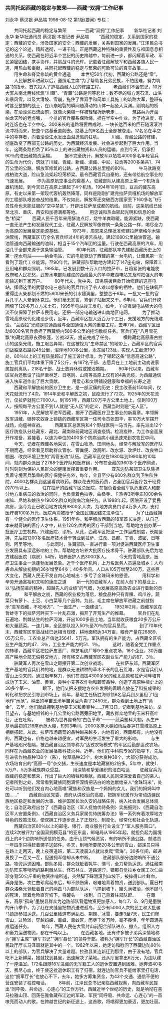 ### 共同托起西藏的稳定与繁荣——西藏“双拥”工作纪事
刘永华  蔡汉银  尹品端
1998-08-12
第1版(要闻)
专栏：

　　共同托起西藏的稳定与繁荣
　　——西藏“双拥”工作纪事
　　新华社记者  刘永华  新华社通讯员  蔡汉银  本报记者  尹品端
　　“西藏的稳定，关系到国家的稳定；西藏的安全，涉及国家的安全；西藏的发展，关系到国家的发展。”江泽民总书记的这个论述，精辟透彻，一语千钧。正是西藏这种特殊的重要性及与祖国息息相通的关系，使西藏在将近半个世纪的历史跨越中，每前进一步，都闪耀着军政、军民紧密团结，携手协作，并肩战斗的光辉。记载着驻藏解放军和西藏各族人民一道，用热血和奉献，共同托起西藏的稳定与繁荣的可歌可泣的真实故事……
　　用生命和脊梁修筑的黄金通道
　　本世纪50年代初，西藏的公路还是“零”。
　　人民解放军进藏以后，遵照毛主席“为了帮助各兄弟民族，不怕困难，努力筑路”的指示，首先投入了造福西藏人民的修路工程。
　　老西藏们不会忘记，10万大军从南北两线修筑“川藏”、“青藏”公路是何等悲壮：数不尽的塌方泥石流、山洪和暴风雪，以及大滑坡、雪崩，拖住了靠双手和简单工具施工的筑路大军，整班有时甚至整排的战士，在山崩地裂的瞬间随滑动的山体一起坠入深渊。刚筑起的桥梁，在滚滚泥石流面前，就像火柴棍一样被轻轻折断卷走……
　　筑路兵为开凿帕龙天险的老虎嘴，一个排的官兵腰系保险绳，挂在半空中作业，为了抢进度，有时连饭也在半空中吃。300米长的道路将要凿成时，一块长达百米的巨石随滚滚洪流冲将而来，把整个路基垂直削去。路基上的9名战士全部被卷走。17名吊在半空中的幸存者，向着滚滚江水发出血泪迸溅的狂吼。
　　川藏、青藏公路的修建，彻底改变了西部无公路的历史。为西藏经济发展、社会进步起到了巨大作用。当年，这两条路担负了95％以上的进出藏物资和人员的运输。直到今天，仍承担90％的进出藏物资运输。
　　据不完全统计，解放军以牺牲4000多名年轻官兵的生命为代价，筑就了川藏、青藏、新藏、滇藏、中尼、拉贡等200多条共1．74万公里的公路。解放军修筑的公路，占西藏公路总里程的80％。
　　牛马驮路变成柏油大道，险山急流架起坦荡桥梁。最令西藏官兵自豪的，还有带给航空事业的飞速发展。
　　作为高原航空事业的奠基人，驻藏部队从建高原上第一个机场当雄机场起，到今天已在高原上建起了4个机场。1994年10月1日，亘古的藏东高原，有史以来第一架现代客机轰然降落，同样是刚刚扩建完拉萨贡嘎机场的解放军的工程部队艰苦奋战的结果。不仅如此，解放军还突破西方国家丢下160多名飞行员性命也未能征服的“空中禁区”，开辟出拉萨至成都的航线。目前，这条航线已延至北京、重庆、西安和加德满都等地。
　　用忠诚和热血架起光明和信息的金色“桥梁”
　　西藏人民千百年来用酥油点灯，烧牛羊粪取暖。能源紧缺，使西藏一直无法产生和发展现代工业，驻藏人民解放军像修筑一条条公路一样，竭尽全力为高原的发展奠定能源基础。
　　1973年，周恩来总理批准修建拉萨至格尔木输油管线，西藏军区1万余名官兵经过4年的艰苦奋战，建起1080公里输油管道。输油管道向西藏输送的油料，相当于15个汽车团的运量。行驶在西藏高原的汽车，用油几乎全部来源于这条输油管。
　　60年代初，驻藏部队率先建起西藏历史上的第一座水电站———纳金电站，它的电能驱动了西藏的第一台电机，让藏民第一次看到了现代工业能源。至90年代，驻藏部队帮助地方建起了147座电站，保障着工业用电和群众照明。1995年，已发展到数十万人口的拉萨市，日趋紧张的电能使政府和人民犯愁，武警水电部队建成的西藏最大的羊卓雍湖电站又及时把强大的电能输送到千家万户。
　　80年代末，党中央、国务院拨巨款开始修建的这座电站，挥师这里的武警水电三总队的官兵作出了令人难以想象的牺牲。他们在缺氧严重得连火柴都划不燃的5800米长的引水隧洞里，整整苦干6年。一批又一批的官兵几乎人人晕倒休克过。他们毫无怨言，累倒了站起来又干。6年间，官兵们开挖回填了120多万立方米土石，1995年电站竣工发电。如今，羊卓雍湖电站强大的电流不仅保障了拉萨市民用电，还把一部分电输送进山南地区电网。
　　为了推动雪域高原现代化建设步伐，近年，西藏军区投入近百万个工日，支援地方的光缆建设。“兰西拉”光缆是联通西藏与全国通信大网的重要工程。去年7月，西藏军区出动6000名官兵承担了西藏境内580多公里的挖沟敷缆任务。官兵们在“八月雪花飘”的藏北高原夜宿帐篷，苦战32天，提前完成了任务。
　　横跨藏北高原唐古拉山的这条光缆，施工艰苦异常，在这被视为“生命禁区”的地带上，西藏军区的官兵们战胜坚石路段45公里，沼泽地100多公里，永冻层123处，实现人工截流199处，80％以上的工程质量超过了施工设计标准。为了架起这条“信息高速公路”，施工官兵们平均体重下降了5公斤，有187名干部、志愿兵在上工地前主动劝说家属提前离队，218名干部、战士放弃休假或推迟婚期。
　　90年代以来，西藏军区官兵还敷设了拉萨至林芝、日喀则、山南等高原上仅有的4条光缆，为西藏通信进入快车道作出了巨大贡献。
　　用爱心和文明铺设健康和幸福的长寿之道
　　西藏和平解放前的医疗卫生史，是一部沉痛的历史：民主改革前150年间，仅天花就流行了4次，1914年至和平解放之初，鼠疫流行了72次。1925年的天花流行，仅拉萨就死亡7000人。到1951年，西藏120万平方公里土地上，仅剩100万人。按照每平方公里不到1人就是“无人区”的定义，西藏当时则是“无人区”。
　　1951年，人民解放军进军西藏，揭开了西藏医疗卫生事业的新篇章。率领解放军进藏、砸碎农奴身上锁链的西藏军区第一任司令员张国华，率10万大军摆开战场，向瘟神宣战。
　　西藏军区总医院和4个野战医院一马当先，率先派出12个医疗防疫队分赴藏东、藏北、藏南和前藏地区调查疫情。检测疫种，为工作全面展开作准备，紧接着，以连为单位的400多个防病治病小组迅速来到农牧民中间。
　　今天，记者在西藏各地采访，在雪山牧场、田间地头，经常与解放军的医疗队不期而遇，经常看见帮助群众管水、管粪便、改厕所、改水源、改炉灶、改良牲口棚圈、改良环境卫生的“两管五改”队伍。西藏军区仅在1980年到1990年的10年间，就向群众派出了2788个医疗队和医疗组，分布在全藏的360多个医疗网点，时时刻刻为保护人民群众的健康发挥着重要作用。
　　亚东边防某部卫生队除担负着守境官兵繁重的医疗保健任务外，每年，全县至少有600名群众到卫生队住院，4000名群众到这里看病取药。群众花去的医药费，占全团官兵医疗包干经费的70％以上。
　　驻在拉萨的西藏军区总医院，在担负着全藏军队危重病人和部分地方重病员的救治的同时，也负责着色拉寺、曲桑寺、卡热寺3所寺庙1000余名喇嘛、尼姑和娘热乡1900名群众的防病治病任务。从1988年起，医院开设了爱民病房，迄今为止已收治地方病员9800余人次，为地方病员门诊4万多人次，支付医疗费100多万元，医院两次被授予“全国民族团结先进单位”。
　　为了让西藏拥有一个健全的医疗卫生体系，1951年冬，和平解放西藏的18军首长决定，从自己本来就奇缺的医疗人才中，转业120名优秀的医疗干部到当地，帮助地方创办第一批医疗卫生机构，兴建医院、诊所。从此，西藏军区把这一工作当成制度，长期坚持，先后把1200多名医疗技术骨干转业到拉萨、江孜、昌都、丁青、波密、日喀则、阿里等地。
　　与此同时，驻藏部队一直进行着一项对促进西藏医疗卫生事业发展具有深远影响的工作，帮助地方培养大批医疗技术骨干。驻藏部队先后为地方建起医院（病房）54所，培养医护人员3000多人。
　　今天的雪域高原，医疗卫生事业一派蓬勃发展景象。近千个医疗机构，上万名医务人员遍及城乡；人均寿命从解放初期的36岁增至64岁；40多年间，人口从105万增至240万。这些巨大变化，西藏人民无不发自内心地喊出：多亏了金珠玛米的恩德。
　　用科学和辛劳开通富裕和文明的康庄之道
　　新一代的驻藏军人，在前人创下的基业上，以“弘扬前辈的精神，超越先人的业绩”的气概，为发展高原高效农业进行着新的贡献。
　　和平解放之初，西藏的农业极为落后，粮食品种只有青稞、鸡爪谷。蔬菜只有萝卜、土豆、小白菜等几个品种。为此，毛主席在解放军进藏之前就指示“进军西藏，不吃地方”、“一面生产，一面建设”。
　　1952年2月，西藏军区在哲蚌寺下的拉萨河畔买下一片乱石滩，揭开了开荒生产的帷幕。
　　官兵们在乱石遍地、荆棘丛生的拉萨河滩，开出1000多亩土地，当年就收获粮食20多万公斤和大量蔬菜。一连几年，全区部队投入50％至70％的官兵垦荒。
　　到了70年代末，西藏军区军垦战线已达相当规模，耕地面积达34万亩，粮食产量在26889．05万公斤，工农业总产值达35641．5万元。军队拥有的生产能力，占西藏全区农业生产能力的47．3％，工业生产能力的51．1％。
　　这时，随着全党工作重点的转移，西藏军区把拉萨皮革厂、林芝毛纺厂等9个重点农场，16个企业，30万亩高产耕地全部无偿移交地方。所有移交占西藏军区农副业生产能力的87．3％。
　　驻藏军人再次在雪山之巅摆开第二次创业战场。
　　在拉萨东郊，西藏军区生产基地的官兵们种的地，是群众无法耕种的草木不长的乱石荒滩，水是官兵们从雪山上引来的。通过艰辛努力，他们在海拔4300多米的藏北高原和拉萨河畔培育成功了玉米、油菜、黄豆、良种小麦等农作物和蔬菜品种，创造了高原种植史上的30多个第一。
　　眼下，他们又把支援地方农业发展的着眼点放在了科技成果的转化和把农民引导到市场上。前年，基地主任杨胜海带领8名官兵到乡里租了1亩地作“示范”。种出的半亩玉米半亩黄豆角卖了2450元，群众看到土地上有“黄金”，去年，他们就蜂拥到基地要玉米和黄豆种……7月13日，记者到基地采访，举目望去，与基地相邻的十几公里的公路两旁田地里，藏族群众地里的玉米秆高叶壮，正在吐絮。
　　被称为世界屋脊的“白色革命”———蔬菜塑料大棚，从生产基地最初的218座示范大棚，短短3年间，2000多座大棚如雨后春笋在雪域高原上相继搭起。从此，拉萨市场蔬菜的品种越来越多，内地有的，西藏都有，内地没有的，西藏也有，价格也越来越便宜，对军民的生活发生了重大的影响。
　　与生产基地咫尺相隔，被西藏自治区领导称为“达孜农场模式”的军区后勤部达孜农场，同样在为西藏农业的发展播撒科技火种。近年，他们在中科院专家的指导下，先后引进农作物品种138个（系），牧草品种23个，树木良种38个，大部分获得成功。农场培育出的“高原一号”杂交猪，生长速度是本地藏猪的2倍多。5年中，就使1．5万户、5万多藏族群众受益。
　　用深情和挚爱编织的洁白哈达
　　驻藏官兵为西藏的稳定和繁荣，作出了巨大的牺牲和奉献。西藏人民则深深爱着自己的亲人。记者所到之处，常常看到藏族同胞满怀深情把洁白的哈达献给亲人“金珠玛米”，处处可以听到他们发自内心地高唱“藏族和汉族是一个妈妈的女儿，我们的妈妈叫中国……”
　　西藏自治区党委、政府从讲政治的高度，把拥军优属作为带动边疆民族地区稳定和发展的大事、维护国家长治久安的战略任务，纳入社会发展总体规化；自治区政府出台了《西藏自治区〈军人抚恤优待条例〉实施细则》、《西藏自治区军人安置条例》、《西藏自治区义务兵家属优待统筹办法》等一系列有着浓厚地方特色的政策法规，使双拥工作逐步走上了正规化、制度化、经常化和社会化轨道。
　　西藏自治区80％以上的邮电、银行、商业服务行业设立了“军人服务窗口”。连续3次被评为“全国双拥模范县”的亚东县，邮电局从1965年起，就担负起为国境线上的4个边防哨所送信的任务。由于山顶气候恶劣，有的哨所不通公路，邮递员一年四季只得赶着骡子送邮件。冬天，到哨所要爬20多公里的雪山，邮递员只得在路上走两天，晚上夜宿道班，第二天凌晨3点就出发爬“雪海”。30多年间，邮递员换了一茬又一茬，但送拥军信却从未中断。
　　驻藏部队部分边防哨所不通公路，物资运送困难。部队冬囤，群众就赶着牦牛、骡马，全力帮助运送。通往藏南边防旺东等哨所的路荆棘丛生、怪石林立、道路泥泞。错那县觉拉乡女民工次仁曲珍身背50公斤重的物资往哨所送，突然脚下踩滑滚到山坡下，被摔得口吐鲜血，满身是伤，次仁曲珍爬起来后，却不顾伤痛，艰难地背着物资，送到部队。夏日村群众洛桑元登赶着自己的两匹马为部队驮运，马摔到坡下，罐头满坡滚，他不顾马的死活，冒着危险直奔坡下，将罐头一一找到，自己背着往部队赶。
　　在藏东，高原“孤岛”墨脱县群众为边防部队背运物资更加感人，每年7、8、9月是墨脱的开山季节，为了赶在夹缝里把物资送进孤岛，至少有5000人次的民工和大批骡马踊跃参加运送。几百公里险道布满乱石、荆棘、冰雪，要走3至7天，民工们爬雪山，过险滩，穿越蚂蟥、毒蜂、毒蚊区，历尽千难万险，毫不畏惧，年年圆满完成运送任务。
　　每年，西藏人民在大雪封山前配合部队进点、撤点，组织人力和畜力运送物资，都在千吨以上。
　　在西藏各地，还有许多被子弟兵深情地称为“拥军主席”“拥军书记”“拥军县长”的领导干部。被称为“拥军厅长”的西藏自治区民政厅厅长马泽碧就是其中的一个。1982年以来，她走访和慰问了西藏边防90％以上的部队，为官兵解决了大量难题。拉孜县某连新迁到那里，由于没有地，官兵吃不上新鲜菜，她就找到县里，迅速解决了菜地。还从厅里拿出6万元，为连队建了一座温室。172名跟随18军进藏的无军籍工人的退休安置遇到困难，她奔波40多天，费尽心血，终于使这批退休职工有了归宿。就连边防官兵不能给家里打电话，这位“拥军厅长”也放心不下，去年，她多方筹集资金，为43个交通、通信不便的营连安装了程控电话。
　　8年前，江泽民总书记亲临西藏视察，向西藏军民提出“同呼吸、共命运、心连心”的工作方针。西藏近半个世纪的历史，就是响彻在喜马拉雅山顶、回荡在雅鲁藏布江边的军政、军民“同呼吸、共命运、心连心”的一首嘹亮而动人的歌。在跨越世纪的新征途上，这首歌，将唱得更加豪迈，更加壮丽。
